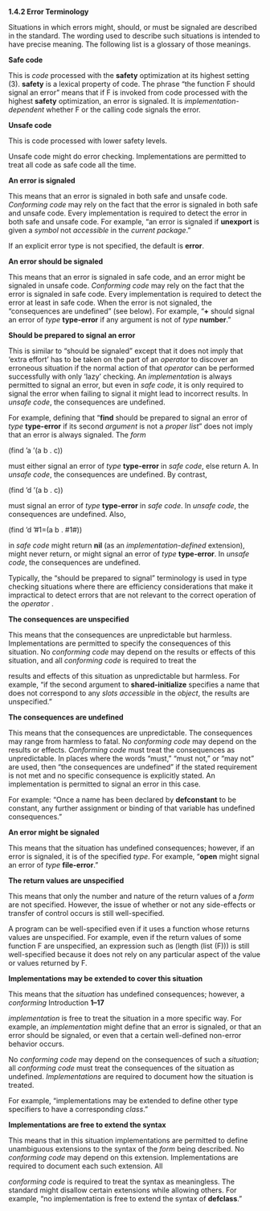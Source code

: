 **1.4.2 Error Terminology** 

Situations in which errors might, should, or must be signaled are described in the standard. The wording used to describe such situations is intended to have precise meaning. The following list is a glossary of those meanings. 

**Safe code** 

This is *code* processed with the **safety** optimization at its highest setting (3). **safety** is a lexical property of code. The phrase “the function F should signal an error” means that if F is invoked from code processed with the highest **safety** optimization, an error is signaled. It is *implementation-dependent* whether F or the calling code signals the error.  



**Unsafe code** 

This is code processed with lower safety levels. 

Unsafe code might do error checking. Implementations are permitted to treat all code as safe code all the time. 

**An error is signaled** 

This means that an error is signaled in both safe and unsafe code. *Conforming code* may rely on the fact that the error is signaled in both safe and unsafe code. Every implementation is required to detect the error in both safe and unsafe code. For example, “an error is signaled if **unexport** is given a *symbol* not *accessible* in the *current package*.” 

If an explicit error type is not specified, the default is **error**. 

**An error should be signaled** 

This means that an error is signaled in safe code, and an error might be signaled in unsafe code. *Conforming code* may rely on the fact that the error is signaled in safe code. Every implementation is required to detect the error at least in safe code. When the error is not signaled, the “consequences are undefined” (see below). For example, “**+** should signal an error of *type* **type-error** if any argument is not of *type* **number**.” 

**Should be prepared to signal an error** 

This is similar to “should be signaled” except that it does not imply that ‘extra effort’ has to be taken on the part of an *operator* to discover an erroneous situation if the normal action of that *operator* can be performed successfully with only ‘lazy’ checking. An *implementation* is always permitted to signal an error, but even in *safe code*, it is only required to signal the error when failing to signal it might lead to incorrect results. In *unsafe code*, the consequences are undefined. 

For example, defining that “**find** should be prepared to signal an error of *type* **type-error** if its second *argument* is not a *proper list*” does not imply that an error is always signaled. The *form* 

(find ’a ’(a b . c)) 

must either signal an error of *type* **type-error** in *safe code*, else return A. In *unsafe code*, the consequences are undefined. By contrast, 

(find ’d ’(a b . c)) 

must signal an error of *type* **type-error** in *safe code*. In *unsafe code*, the consequences are undefined. Also, 

(find ’d ’#1=(a b . #1#)) 





in *safe code* might return **nil** (as an *implementation-defined* extension), might never return, or might signal an error of *type* **type-error**. In *unsafe code*, the consequences are undefined. 

Typically, the “should be prepared to signal” terminology is used in type checking situations where there are efficiency considerations that make it impractical to detect errors that are not relevant to the correct operation of the *operator* . 

**The consequences are unspecified** 

This means that the consequences are unpredictable but harmless. Implementations are permitted to specify the consequences of this situation. No *conforming code* may depend on the results or effects of this situation, and all *conforming code* is required to treat the 

results and effects of this situation as unpredictable but harmless. For example, “if the second argument to **shared-initialize** specifies a name that does not correspond to any *slots accessible* in the *object*, the results are unspecified.” 

**The consequences are undefined** 

This means that the consequences are unpredictable. The consequences may range from harmless to fatal. No *conforming code* may depend on the results or effects. *Conforming code* must treat the consequences as unpredictable. In places where the words “must,” “must not,” or “may not” are used, then “the consequences are undefined” if the stated requirement is not met and no specific consequence is explicitly stated. An implementation is permitted to signal an error in this case. 

For example: “Once a name has been declared by **defconstant** to be constant, any further assignment or binding of that variable has undefined consequences.” 

**An error might be signaled** 

This means that the situation has undefined consequences; however, if an error is signaled, it is of the specified *type*. For example, “**open** might signal an error of *type* **file-error**.” 

**The return values are unspecified** 

This means that only the number and nature of the return values of a *form* are not specified. However, the issue of whether or not any side-effects or transfer of control occurs is still well-specified. 

A program can be well-specified even if it uses a function whose returns values are unspecified. For example, even if the return values of some function F are unspecified, an expression such as (length (list (F))) is still well-specified because it does not rely on any particular aspect of the value or values returned by F. 

**Implementations may be extended to cover this situation** 

This means that the *situation* has undefined consequences; however, a *conforming* Introduction **1–17**





*implementation* is free to treat the situation in a more specific way. For example, an *implementation* might define that an error is signaled, or that an error should be signaled, or even that a certain well-defined non-error behavior occurs. 

No *conforming code* may depend on the consequences of such a *situation*; all *conforming code* must treat the consequences of the situation as undefined. *Implementations* are required to document how the situation is treated. 

For example, “implementations may be extended to define other type specifiers to have a corresponding *class*.” 

**Implementations are free to extend the syntax** 

This means that in this situation implementations are permitted to define unambiguous extensions to the syntax of the *form* being described. No *conforming code* may depend on this extension. Implementations are required to document each such extension. All 

*conforming code* is required to treat the syntax as meaningless. The standard might disallow certain extensions while allowing others. For example, “no implementation is free to extend the syntax of **defclass**.” 


